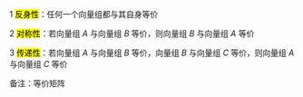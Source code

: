 1 <mark>反身性</mark>：任何一个向量组都与其自身等价    
    
2 <mark>对称性</mark>：若向量组 $A$ 与向量组 $B$ 等价，则向量组 $B$ 与向量组 $A$ 等价    
    
3 <mark>传递性</mark>：若向量组 $A$ 与向量组 $B$ 等价，向量组 $B$ 与向量组 $C$ 等价，则向量组 $A$ 与向量组 $C$ 等价    
    
备注：等价矩阵    
